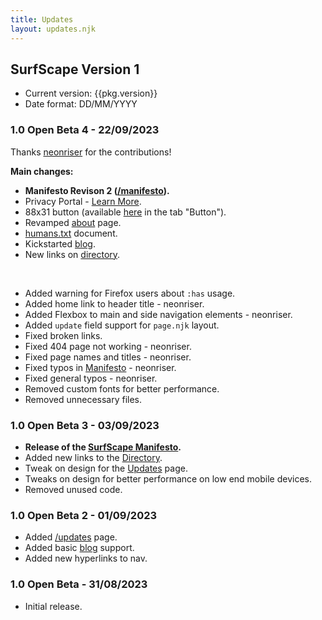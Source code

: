 ```yaml
---
title: Updates
layout: updates.njk
---
```


## SurfScape Version 1

- Current version: {{pkg.version}}
- Date format: DD/MM/YYYY

### 1.0 Open Beta 4 - 22/09/2023

Thanks [neonriser](https://neonriser.neocities.org/) for the contributions!

**Main changes:**

- **Manifesto Revison 2 ([/manifesto](/manifesto)).**
- Privacy Portal - [Learn More](/privacy-portal).
- 88x31 button (available [here](/) in the tab "Button").
- Revamped [about](/about) page.
- [humans.txt](/humans.txt) document.
- Kickstarted [blog](/blog).
- New links on [directory](/directory).

<br/>

- Added warning for Firefox users about `:has` usage.
- Added home link to header title - neonriser.
- Added Flexbox to main and side navigation elements - neonriser.
- Added `update` field support for `page.njk` layout.
- Fixed broken links.
- Fixed 404 page not working - neonriser.
- Fixed page names and titles - neonriser.
- Fixed typos in [Manifesto](/manifesto) - neonriser.
- Fixed general typos - neonriser.
- Removed custom fonts for better performance.
- Removed unnecessary files.

### 1.0 Open Beta 3 - 03/09/2023

- **Release of the [SurfScape Manifesto](/manifesto).**
- Added new links to the [Directory](/directory).
- Tweak on design for the [Updates](/updates) page.
- Tweaks on design for better performance on low end mobile devices.
- Removed unused code.

### 1.0 Open Beta 2 - 01/09/2023

- Added [/updates](/updates) page.
- Added basic [blog](/blog) support.
- Added new hyperlinks to nav.

### 1.0 Open Beta - 31/08/2023

- Initial release.

